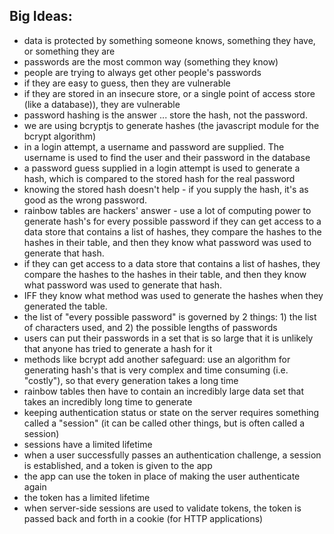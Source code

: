 ## Big Ideas:

- data is protected by something someone knows, something they have, or something they are
- passwords are the most common way (something they know)
- people are trying to always get other people's passwords
- if they are easy to guess, then they are vulnerable
- if they are stored in an insecure store, or a single point of access store
  (like a database)), they are vulnerable
- password hashing is the answer ... store the hash, not the password.
- we are using bcryptjs to generate hashes (the javascript module for the bcrypt
  algorithm)
- in a login attempt, a username and password are supplied. The username is used to find the user and their password in the database
- a password guess supplied in a login attempt is used to generate a hash, which is compared to the stored hash for the real password
- knowing the stored hash doesn't help - if you supply the hash, it's as good as the wrong password.
- rainbow tables are hackers' answer - use a lot of computing power to generate hash's for every possible password
  if they can get access to a data store that contains a list of hashes, they compare the hashes to the hashes in their table, and then they know what password was used to generate that hash.
- if they can get access to a data store that contains a list of hashes, they compare the hashes to the hashes in their table, and then they know what password was used to generate that hash.
- IFF they know what method was used to generate the hashes when they generated the table.
- the list of "every possible password" is governed by 2 things: 1) the list of characters used, and 2) the possible lengths of passwords
- users can put their passwords in a set that is so large that it is unlikely that anyone has tried to generate a hash for it
- methods like bcrypt add another safeguard: use an algorithm for generating hash's that is very complex and time consuming (i.e. "costly"), so that every generation takes a long time
- rainbow tables then have to contain an incredibly large data set that takes an incredibly long time to generate
- keeping authentication status or state on the server requires something called a "session" (it can be called other things, but is often called a session)
- sessions have a limited lifetime
- when a user successfully passes an authentication challenge, a session is established, and a token is given to the app
- the app can use the token in place of making the user authenticate again
- the token has a limited lifetime
- when server-side sessions are used to validate tokens, the token is passed back and forth in a cookie (for HTTP applications)
